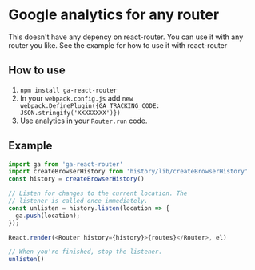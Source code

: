# Google analytics for any router

This doesn't have any depency on react-router. You can use it with any router you like.
See the example for how to use it with react-router

## How to use

1. `npm install ga-react-router`
2. In your `webpack.config.js` add `new webpack.DefinePlugin({GA_TRACKING_CODE: JSON.stringify('XXXXXXXX')})`
3. Use analytics in your `Router.run` code.

## Example

```js
import ga from 'ga-react-router'
import createBrowserHistory from 'history/lib/createBrowserHistory'
const history = createBrowserHistory()

// Listen for changes to the current location. The
// listener is called once immediately.
const unlisten = history.listen(location => {
  ga.push(location);
});

React.render(<Router history={history}>{routes}</Router>, el)

// When you're finished, stop the listener.
unlisten()
```

